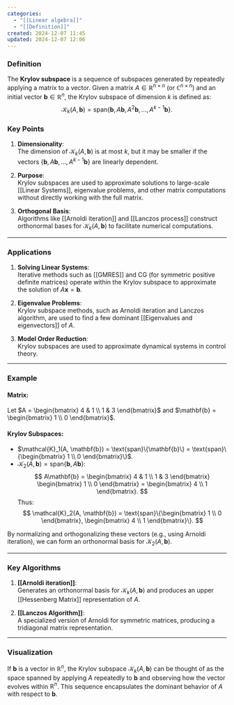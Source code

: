 ```yaml
---
categories:
  - "[[Linear algebra]]"
  - "[[Definition]]"
created: 2024-12-07 11:45
updated: 2024-12-07 12:06
---
```

### **Definition**
The **Krylov subspace** is a sequence of subspaces generated by repeatedly applying a matrix to a vector. Given a matrix $A \in \mathbb{R}^{n \times n}$ (or $\mathbb{C}^{n \times n}$) and an initial vector $\mathbf{b} \in \mathbb{R}^n$, the Krylov subspace of dimension $k$ is defined as:
$$
\mathcal{K}_k(A, \mathbf{b}) = \text{span}\{\mathbf{b}, A\mathbf{b}, A^2\mathbf{b}, \dots, A^{k-1}\mathbf{b}\}.
$$

### **Key Points**
1. **Dimensionality**:  
   The dimension of $\mathcal{K}_k(A, \mathbf{b})$ is at most $k$, but it may be smaller if the vectors $\{\mathbf{b}, A\mathbf{b}, \dots, A^{k-1}\mathbf{b}\}$ are linearly dependent.

2. **Purpose**:  
   Krylov subspaces are used to approximate solutions to large-scale [[Linear Systems]], eigenvalue problems, and other matrix computations without directly working with the full matrix.

3. **Orthogonal Basis**:  
   Algorithms like [[Arnoldi iteration]] and [[Lanczos process]] construct orthonormal bases for $\mathcal{K}_k(A, \mathbf{b})$ to facilitate numerical computations.

---

### **Applications**
1. **Solving Linear Systems**:  
   Iterative methods such as [[GMRES]] and CG (for symmetric positive definite matrices) operate within the Krylov subspace to approximate the solution of $A\mathbf{x} = \mathbf{b}$.

2. **Eigenvalue Problems**:  
   Krylov subspace methods, such as Arnoldi iteration and Lanczos algorithm, are used to find a few dominant [[Eigenvalues and eigenvectors]] of $A$.

3. **Model Order Reduction**:  
   Krylov subspaces are used to approximate dynamical systems in control theory.

---

### **Example**

#### **Matrix**:
Let $A = \begin{bmatrix} 4 & 1 \\ 1 & 3 \end{bmatrix}$ and $\mathbf{b} = \begin{bmatrix} 1 \\ 0 \end{bmatrix}$.

#### **Krylov Subspaces**:
- $\mathcal{K}_1(A, \mathbf{b}) = \text{span}\{\mathbf{b}\} = \text{span}\{\begin{bmatrix} 1 \\ 0 \end{bmatrix}\}$.
- $\mathcal{K}_2(A, \mathbf{b}) = \text{span}\{\mathbf{b}, A\mathbf{b}\}$:
  $$
  A\mathbf{b} = \begin{bmatrix} 4 & 1 \\ 1 & 3 \end{bmatrix} \begin{bmatrix} 1 \\ 0 \end{bmatrix} = \begin{bmatrix} 4 \\ 1 \end{bmatrix}.
  $$
  Thus:
  $$
  \mathcal{K}_2(A, \mathbf{b}) = \text{span}\{\begin{bmatrix} 1 \\ 0 \end{bmatrix}, \begin{bmatrix} 4 \\ 1 \end{bmatrix}\}.
  $$

By normalizing and orthogonalizing these vectors (e.g., using Arnoldi iteration), we can form an orthonormal basis for $\mathcal{K}_2(A, \mathbf{b})$.

---

### **Key Algorithms**
1. **[[Arnoldi iteration]]**:  
   Generates an orthonormal basis for $\mathcal{K}_k(A, \mathbf{b})$ and produces an upper [[Hessenberg Matrix]] representation of $A$.

2. **[[Lanczos Algorithm]]**:  
   A specialized version of Arnoldi for symmetric matrices, producing a tridiagonal matrix representation.

---

### **Visualization**
If $\mathbf{b}$ is a vector in $\mathbb{R}^n$, the Krylov subspace $\mathcal{K}_k(A, \mathbf{b})$ can be thought of as the space spanned by applying $A$ repeatedly to $\mathbf{b}$ and observing how the vector evolves within $\mathbb{R}^n$. This sequence encapsulates the dominant behavior of $A$ with respect to $\mathbf{b}$.